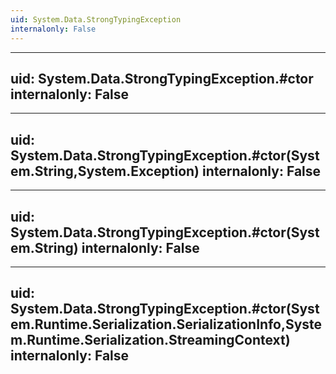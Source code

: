 ```yaml
---
uid: System.Data.StrongTypingException
internalonly: False
---
```


---
uid: System.Data.StrongTypingException.#ctor
internalonly: False
---

---
uid: System.Data.StrongTypingException.#ctor(System.String,System.Exception)
internalonly: False
---

---
uid: System.Data.StrongTypingException.#ctor(System.String)
internalonly: False
---

---
uid: System.Data.StrongTypingException.#ctor(System.Runtime.Serialization.SerializationInfo,System.Runtime.Serialization.StreamingContext)
internalonly: False
---
